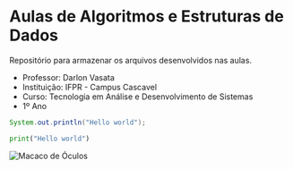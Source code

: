 # Aulas de Algoritmos e Estruturas de Dados

Repositório para armazenar os arquivos desenvolvidos nas aulas.  

- Professor: Darlon Vasata  
- Instituição: IFPR - Campus Cascavel  
- Curso: Tecnologia em Análise e Desenvolvimento de Sistemas  
- 1º Ano  

```java
System.out.println("Hello world");
```

```python
print("Hello world")
```


![Macaco de Óculos](https://www.paisefilhos.com.br/media/_versions/legacy/0/1/84e6cc54f1d3000e3bd2dd0cc4a5a3458a9eaa0f_widexl.jpg)
